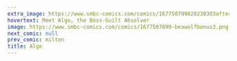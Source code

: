```yaml
---
extra_image: https://www.smbc-comics.com/comics/167750799820230303after.png
hovertext: Meet Algo, the Boss-Guilt Absolver
image: https://www.smbc-comics.com/comics/1677507899-beawolfbonus3.png
next_comic: null
prev_comic: milton
title: Algo
---
```


